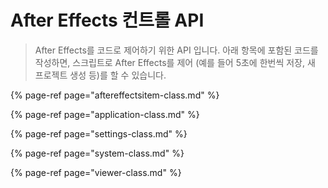 # After Effects 컨트롤 API

> After Effects를 코드로 제어하기 위한 API 입니다. 아래 항목에 포함된 코드를 작성하면, 스크립트로 After Effects를 제어 \(예를 들어 5초에 한번씩 저장, 새 프로젝트 생성 등\)를 할 수 있습니다.

{% page-ref page="aftereffectsitem-class.md" %}

{% page-ref page="application-class.md" %}

{% page-ref page="settings-class.md" %}

{% page-ref page="system-class.md" %}

{% page-ref page="viewer-class.md" %}

